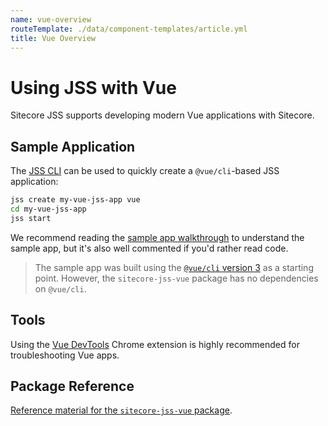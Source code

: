 ```yaml
---
name: vue-overview
routeTemplate: ./data/component-templates/article.yml
title: Vue Overview
---
```


# Using JSS with Vue

Sitecore JSS supports developing modern Vue applications with Sitecore.

## Sample Application

The [JSS CLI](/docs/getting-started/quick-start) can be used to quickly create a `@vue/cli`-based JSS application:

```sh
jss create my-vue-jss-app vue
cd my-vue-jss-app
jss start
```

We recommend reading the [sample app walkthrough](/docs/client-frameworks/vue/sample-app) to understand the sample app, but it's also well commented if you'd rather read code.

> The sample app was built using the [`@vue/cli` version 3](https://github.com/vuejs/vue-cli) as a starting point. However, the `sitecore-jss-vue` package has no dependencies on `@vue/cli`.

## Tools

Using the [Vue DevTools](https://github.com/vuejs/vue-devtools) Chrome extension is highly recommended for troubleshooting Vue apps.

## Package Reference

[Reference material for the `sitecore-jss-vue` package](/docs/client-frameworks/vue/reference).
